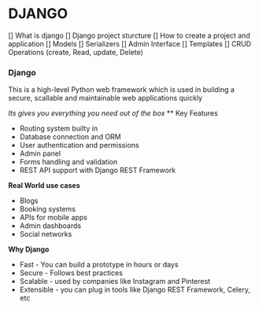 # DJANGO

[] What is django
[] Django project sturcture
[] How to create a project and application
[] Models
[] Serializers
[] Admin Interface
[] Templates
[] CRUD Operations (create, Read, update, Delete)


### Django
This is a high-level Python web framework which is used in building a secure, scallable and maintainable web applications quickly

_Its gives you everything you need out of the box_
** Key Features 
- Routing system builty in 
- Database connection and ORM
- User authentication and permissions
- Admin panel 
- Forms handling and validation
- REST API support with Django REST Framework

**Real World use cases**
- Blogs
- Booking systems
-  APIs for mobile apps
- Admin dashboards
- Social networks 

**Why Django**
- Fast - You can build a prototype in hours or days
- Secure - Follows best practices
- Scalable - used by companies like Instagram and Pinterest 
- Extensible - you can plug in tools like Django REST Framework, Celery, etc
